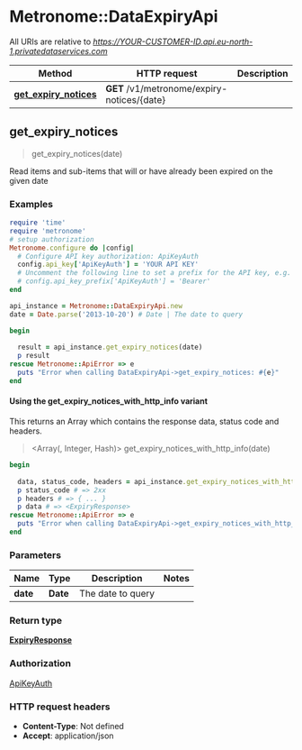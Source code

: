 # Metronome::DataExpiryApi

All URIs are relative to *https://YOUR-CUSTOMER-ID.api.eu-north-1.privatedataservices.com*

| Method | HTTP request | Description |
| ------ | ------------ | ----------- |
| [**get_expiry_notices**](DataExpiryApi.md#get_expiry_notices) | **GET** /v1/metronome/expiry-notices/{date} |  |


## get_expiry_notices

> <ExpiryResponse> get_expiry_notices(date)



Read items and sub-items that will or have already been expired on the given date

### Examples

```ruby
require 'time'
require 'metronome'
# setup authorization
Metronome.configure do |config|
  # Configure API key authorization: ApiKeyAuth
  config.api_key['ApiKeyAuth'] = 'YOUR API KEY'
  # Uncomment the following line to set a prefix for the API key, e.g. 'Bearer' (defaults to nil)
  # config.api_key_prefix['ApiKeyAuth'] = 'Bearer'
end

api_instance = Metronome::DataExpiryApi.new
date = Date.parse('2013-10-20') # Date | The date to query

begin
  
  result = api_instance.get_expiry_notices(date)
  p result
rescue Metronome::ApiError => e
  puts "Error when calling DataExpiryApi->get_expiry_notices: #{e}"
end
```

#### Using the get_expiry_notices_with_http_info variant

This returns an Array which contains the response data, status code and headers.

> <Array(<ExpiryResponse>, Integer, Hash)> get_expiry_notices_with_http_info(date)

```ruby
begin
  
  data, status_code, headers = api_instance.get_expiry_notices_with_http_info(date)
  p status_code # => 2xx
  p headers # => { ... }
  p data # => <ExpiryResponse>
rescue Metronome::ApiError => e
  puts "Error when calling DataExpiryApi->get_expiry_notices_with_http_info: #{e}"
end
```

### Parameters

| Name | Type | Description | Notes |
| ---- | ---- | ----------- | ----- |
| **date** | **Date** | The date to query |  |

### Return type

[**ExpiryResponse**](ExpiryResponse.md)

### Authorization

[ApiKeyAuth](../README.md#ApiKeyAuth)

### HTTP request headers

- **Content-Type**: Not defined
- **Accept**: application/json

